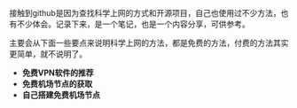 接触到github是因为查找科学上网的方式和开源项目，自己也使用过不少方法，也有不少体会。记录下来，是一个笔记，也是一个内容分享，可供参考。

主要会从下面一些要点来说明科学上网的方法，都是免费的方法，付费的方法其实更简单，就不说明了。

- **免费VPN软件的推荐**
- **免费机场节点的获取**
- **自己搭建免费机场节点**

